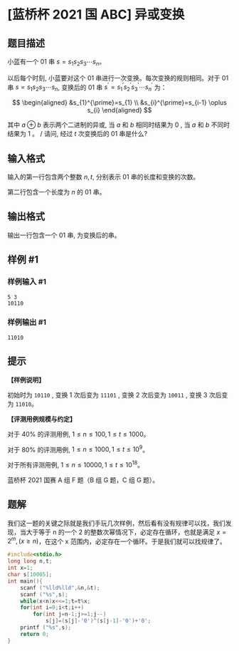 # [蓝桥杯 2021 国 ABC] 异或变换

## 题目描述

小蓝有一个 01 串 $s=s_{1} s_{2} s_{3} \cdots s_{n}$。

以后每个时刻, 小蓝要对这个 01 串进行一次变换。每次变换的规则相同。对于 01 串 $s=s_{1} s_{2} s_{3} \cdots s_{n}$, 变换后的 01 串 $s^{\prime}=s_{1}^{\prime} s_{2}^{\prime} s_{3}^{\prime} \cdots s_{n}^{\prime}$ 为：

$$
\begin{aligned}
&s_{1}^{\prime}=s_{1} \\
&s_{i}^{\prime}=s_{i-1} \oplus s_{i}
\end{aligned}
$$

其中 $a \oplus b$ 表示两个二进制的异或, 当 $a$ 和 $b$ 相同时结果为 $0$ , 当 $a$ 和 $b$ 不同时结果为 $1$ 。
/
请问, 经过 $t$ 次变换后的 01 串是什么?

## 输入格式

输入的第一行包含两个整数 $n, t$, 分别表示 01 串的长度和变换的次数。

第二行包含一个长度为 $n$ 的 01 串。

## 输出格式

输出一行包含一个 01 串, 为变换后的串。

## 样例 #1

### 样例输入 #1

```
5 3
10110
```

### 样例输出 #1

```
11010
```

## 提示

**【样例说明】**

初始时为 `10110` , 变换 1 次后变为 `11101` , 变换 2 次后变为 `10011` , 变换 3 次后变为 `11010`。

**【评测用例规模与约定】**

对于 $40 \%$ 的评测用例, $1 \leq n \leq 100,1 \leq t \leq 1000$。

对于 $80 \%$ 的评测用例, $1 \leq n \leq 1000,1 \leq t \leq 10^{9}$。

对于所有评测用例, $1 \leq n \leq 10000,1 \leq t \leq 10^{18}$。

蓝桥杯 2021 国赛 A 组 F 题（B 组 G 题，C 组 G 题）。

## 题解
我们这一题的关键之际就是我们手玩几次样例，然后看有没有规律可以找，我们发现，当大于等于 n 的一个 2 的整数次幂情况下，必定存在循环，也就是满足 $x=2^m,(x\geq n)$，在这个 x 范围内，必定存在一个循环。于是我们就可以找规律了。
```c
#include<stdio.h>
long long n,t;
int x=1;
char s[10005];
int main(){
	scanf ("%lld%lld",&n,&t);
	scanf ("%s",s);
	while(x<n)x<<=1;t=t%x;
	for(int i=0;i<t;i++)
		for(int j=n-1;j>=1;j--)
			s[j]=(s[j]-'0')^(s[j-1]-'0')+'0';
	printf ("%s",s);
	return 0;
}
```